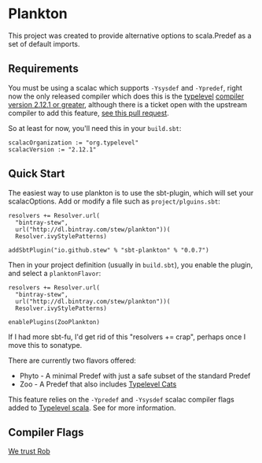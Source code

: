 Plankton
========

This project was created to provide alternative options to
scala.Predef as a set of default imports.



Requirements
------------

You must be using a scalac which supports `-Ysysdef` and `-Ypredef`,
right now the only released compiler which does this is
the
[typelevel](http://typelevel.org) [compiler version 2.12.1 or greater](http://typelevel.org/scala/),
although there is a ticket open with the upstream compiler to add this
feature, 
[see this pull request](https://github.com/scala/scala/pull/5350).

So at least for now, you'll need this in your `build.sbt`:

	scalacOrganization := "org.typelevel"
	scalacVersion := "2.12.1"


Quick Start
-----------

The easiest way to use plankton is to use the sbt-plugin, which will
set your scalacOptions. Add or modify a file such as `project/plguins.sbt`:

    resolvers += Resolver.url(
      "bintray-stew",
      url("http://dl.bintray.com/stew/plankton"))(
      Resolver.ivyStylePatterns)

    addSbtPlugin("io.github.stew" % "sbt-plankton" % "0.0.7")

Then in your project definition (usually in `build.sbt`), you enable the
plugin, and select a `planktonFlavor`:

    resolvers += Resolver.url(
      "bintray-stew",
      url("http://dl.bintray.com/stew/plankton"))(
      Resolver.ivyStylePatterns)

	enablePlugins(ZooPlankton)

If I had more sbt-fu, I'd get rid of this "resolvers += crap", perhaps
once I move this to sonatype.

There are currently two flavors offered:

- Phyto - A minimal Predef with just a safe subset of the standard Predef
- Zoo - A Predef that also includes [Typelevel Cats](https://github.com/typelevel/cats)

This feature relies on the `-Ypredef` and `-Ysysdef` scalac compiler
flags added to [Typelevel scala](http://typelevel.org/scala/). See
 for more
information.

Compiler Flags
--------------
[We trust Rob](https://tpolecat.github.io/2017/04/25/scalac-flags.html)
